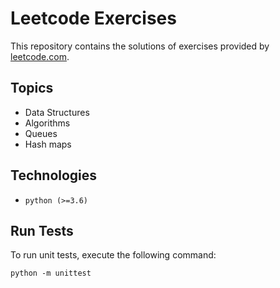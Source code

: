 # Leetcode Exercises

This repository contains the solutions of exercises provided by [leetcode.com](https://leetcode.com/).

## Topics

* Data Structures
* Algorithms
* Queues
* Hash maps

## Technologies

* `python (>=3.6)`

## Run Tests

To run unit tests, execute the following command:

```
python -m unittest
```
